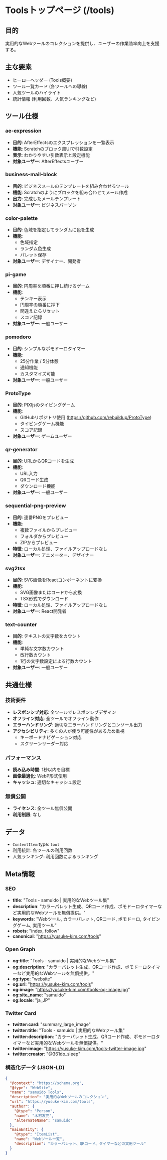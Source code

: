 # Toolsトップページ (/tools)

## 目的

実用的なWebツールのコレクションを提供し、ユーザーの作業効率向上を支援する。

## 主な要素

- ヒーローヘッダー (Tools概要)
- ツール一覧カード (各ツールへの導線)
- 人気ツールのハイライト
- 統計情報 (利用回数、人気ランキングなど)

## ツール仕様

### ae-expression

- **目的**: AfterEffectsのエクスプレッションを一覧表示
- **機能**: Scratchのブロック風UIで引数設定
- **表示**: わかりやすい引数表示と設定機能
- **対象ユーザー**: AfterEffectsユーザー

### business-mail-block

- **目的**: ビジネスメールのテンプレートを組み合わせるツール
- **機能**: Scratchのようにブロックを組み合わせてメール作成
- **出力**: 完成したメールテンプレート
- **対象ユーザー**: ビジネスパーソン

### color-palette

- **目的**: 色域を指定してランダムに色を生成
- **機能**:
  - 色域指定
  - ランダム色生成
  - パレット保存
- **対象ユーザー**: デザイナー、開発者

### pi-game

- **目的**: 円周率を順番に押し続けるゲーム
- **機能**:
  - テンキー表示
  - 円周率の順番に押下
  - 間違えたらリセット
  - スコア記録
- **対象ユーザー**: 一般ユーザー

### pomodoro

- **目的**: シンプルなポモドーロタイマー
- **機能**:
  - 25分作業 / 5分休憩
  - 通知機能
  - カスタマイズ可能
- **対象ユーザー**: 一般ユーザー

### ProtoType

- **目的**: PIXIjsのタイピングゲーム
- **機能**:
  - GitHubリポジトリ使用 (https://github.com/rebuildup/ProtoType)
  - タイピングゲーム機能
  - スコア記録
- **対象ユーザー**: ゲームユーザー

### qr-generator

- **目的**: URLからQRコードを生成
- **機能**:
  - URL入力
  - QRコード生成
  - ダウンロード機能
- **対象ユーザー**: 一般ユーザー

### sequential-png-preview

- **目的**: 連番PNGをプレビュー
- **機能**:
  - 複数ファイルからプレビュー
  - フォルダからプレビュー
  - ZIPからプレビュー
- **特徴**: ローカル処理、ファイルアップロードなし
- **対象ユーザー**: アニメーター、デザイナー

### svg2tsx

- **目的**: SVG画像をReactコンポーネントに変換
- **機能**:
  - SVG画像またはコードから変換
  - TSX形式でダウンロード
- **特徴**: ローカル処理、ファイルアップロードなし
- **対象ユーザー**: React開発者

### text-counter

- **目的**: テキストの文字数をカウント
- **機能**:
  - 単純な文字数カウント
  - 改行数カウント
  - 1行の文字数設定による行数カウント
- **対象ユーザー**: 一般ユーザー

## 共通仕様

### 技術要件

- **レスポンシブ対応**: 全ツールでレスポンシブデザイン
- **オフライン対応**: 全ツールでオフライン動作
- **エラーハンドリング**: 適切なエラーハンドリングとコンソール出力
- **アクセシビリティ**: 多くの人が使う可能性があるため重視
  - キーボードナビゲーション対応
  - スクリーンリーダー対応

### パフォーマンス

- **読み込み時間**: 1秒以内を目標
- **画像最適化**: WebP形式使用
- **キャッシュ**: 適切なキャッシュ設定

### 無償公開

- **ライセンス**: 全ツール無償公開
- **利用制限**: なし

## データ

- `ContentItem` type: `tool`
- 利用統計: 各ツールの利用回数
- 人気ランキング: 利用回数によるランキング

## Meta情報

### SEO

- **title**: "Tools - samuido | 実用的なWebツール集"
- **description**: "カラーパレット生成、QRコード作成、ポモドーロタイマーなど実用的なWebツールを無償提供。"
- **keywords**: "Webツール, カラーパレット, QRコード, ポモドーロ, タイピングゲーム, 実用ツール"
- **robots**: "index, follow"
- **canonical**: "https://yusuke-kim.com/tools"

### Open Graph

- **og:title**: "Tools - samuido | 実用的なWebツール集"
- **og:description**: "カラーパレット生成、QRコード作成、ポモドーロタイマーなど実用的なWebツールを無償提供。"
- **og:type**: "website"
- **og:url**: "https://yusuke-kim.com/tools"
- **og:image**: "https://yusuke-kim.com/tools-og-image.jpg"
- **og:site_name**: "samuido"
- **og:locale**: "ja_JP"

### Twitter Card

- **twitter:card**: "summary_large_image"
- **twitter:title**: "Tools - samuido | 実用的なWebツール集"
- **twitter:description**: "カラーパレット生成、QRコード作成、ポモドーロタイマーなど実用的なWebツールを無償提供。"
- **twitter:image**: "https://yusuke-kim.com/tools-twitter-image.jpg"
- **twitter:creator**: "@361do_sleep"

### 構造化データ (JSON-LD)

```json
{
  "@context": "https://schema.org",
  "@type": "WebSite",
  "name": "samuido Tools",
  "description": "実用的なWebツールのコレクション",
  "url": "https://yusuke-kim.com/tools",
  "author": {
    "@type": "Person",
    "name": "木村友亮",
    "alternateName": "samuido"
  },
  "mainEntity": {
    "@type": "ItemList",
    "name": "Webツール一覧",
    "description": "カラーパレット、QRコード、タイマーなどの実用ツール"
  }
}
```
